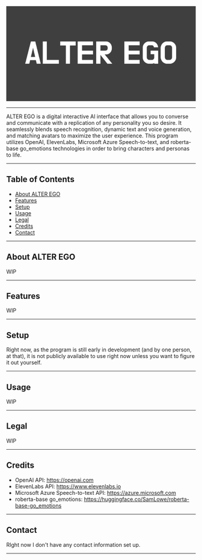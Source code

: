 <div align="center">
  <img src="./logo.png" alt="Placeholder Logo" title="Placeholder Logo" />
</div>

---

ALTER EGO is a digital interactive AI interface that allows you to converse and communicate with a replication of any personality you so desire. It seamlessly blends speech recognition, dynamic text and voice generation, and matching avatars to maximize the user experience. This program utilizes OpenAI, ElevenLabs, Microsoft Azure Speech-to-text, and roberta-base go_emotions technologies in order to bring characters and personas to life.

---

## Table of Contents
- [About ALTER EGO](#about-alter-ego)
- [Features](#features)
- [Setup](#setup)
- [Usage](#usage)
- [Legal](#legal)
- [Credits](#credits)
- [Contact](#contact)

---

## About ALTER EGO

WIP

---

## Features

WIP

---

## Setup

Right now, as the program is still early in development (and by one person, at that), it is not publicly available to use right now unless you want to figure it out yourself.

---

## Usage

WIP

---

## Legal

WIP

---

## Credits

- OpenAI API: https://openai.com
- ElevenLabs API: https://www.elevenlabs.io
- Microsoft Azure Speech-to-text API: https://azure.microsoft.com
- roberta-base go_emotions: https://huggingface.co/SamLowe/roberta-base-go_emotions

---

## Contact

RIght now I don't have any contact information set up.

---